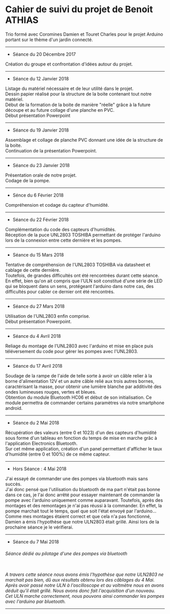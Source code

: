<h1>Cahier de suivi du projet de Benoit ATHIAS</h1>


Trio formé avec Coromines Damien et Touret Charles pour le projet Arduino portant sur le thème d'un jardin connecté.

-------------------------------------------------------------------------------------------
<ul>
<li> Séance du 20 Décembre 2017 </li>
</ul>
Création du groupe et confrontation d'idées autour du projet.


-------------------------------------------------------------------------------------------
<ul>
<li> Séance du 12 Janvier 2018 </li>
</ul>
Listage du matériel nécessaire et de leur utilité dans le projet.
<br>
Dessin papier réalisé pour la structure de la boite contenant tout notre matériel.
<br>
Début de la formation de la boite de manière "réelle" grâce à la future découpe et au future collage d'une planche en PVC.
<br>
Début présentation Powerpoint


-------------------------------------------------------------------------------------------

<ul>
<li> Séance du 19 Janvier 2018 </li>

</ul>
Assemblage et collage de planche PVC donnant une idée de la structure de la boite.
<br>
Continuation de la présentation Powerpoint.


-------------------------------------------------------------------------------------------

<ul>
<li> Séance du 23 Janvier 2018 </li>
</ul>
Présentation orale de notre projet.
<br>
Codage de la pompe.

-------------------------------------------------------------------------------------------

<ul>
<li> Sénce du 6 Février 2018 </li>
</ul>
Compréhension et codage du capteur d'humidité.

-------------------------------------------------------------------------------------------

<ul>
<li> Séance du 22 Février 2018 </li>
</ul>
Complémentation du code des capteurs d'humidités.
<br>
Réception de la puce UNL2803 TOSHIBA permettant de protéger l'arduino lors de la connexion entre cette dernière et les pompes.
<br>

-------------------------------------------------------------------------------------------

<ul>
<li> Séance du 15 Mars 2018 </li>
</ul>
Tentative de compréhension de l'UNL2803 TOSHIBA via datasheet et cablage de cette dernière.
<br>
Toutefois, de grandes difficultés ont été rencontrées durant cette séance.
<br>
En effet, bien qu'on ait compris que l'ULN soit constitué d'une série de LED qui se bloquent dans un sens, protégeant l'arduino dans notre cas, des difficultés pour cabler ce dernier ont été rencontrés.


-------------------------------------------------------------------------------------------

<ul>
<li> Séance du 27 Mars 2018 </li>
</ul>
Utilisation de l'UNL2803 enfin comprise.
<br>
Début présentation Powerpoint.
<br>

-------------------------------------------------------------------------------------------

<ul>
<li> Séance du 4 Avril 2018 </li>
</ul>
Reliage du montage de l'UNL2803 avec l'arduino et mise en place puis téléversement du code pour gérer les pompes avec l'UNL2803.
<br>

-------------------------------------------------------------------------------------------


<ul>
<li> Séance du 17 Avril 2018 </li>
</ul>
Soudage de la rampe de l'aide de telle sorte à avoir un câble relier à la borne d'alimentation 12V et un autre câble relié aux trois autres bornes, caractérisant la masse, pour obtenir une lumière blanche par additivité des ondes lumineuses rouges, vertes et bleues.
<br>
Obtention du module Bluetooth HC06 et début de son initialisation. Ce module permettra de commander certains paramètres via notre smartphone android.
<br>

-------------------------------------------------------------------------------------------

<ul>
<li> Séance du 2 Mai 2018 </li>
</ul>
Récupération des valeurs (entre 0 et 1023) d'un des capteurs d'humidité sous forme d'un tableau en fonction du temps de mise en marche grâc à l'application Electronics Bluetooth.
<br>
Sur cet même application, création d'un panel permettant d'afficher le taux d'humidité (entre 0 et 100%) de ce même capteur.

-------------------------------------------------------------------------------------------

<ul>
<li> Hors Séance : 4 Mai 2018 </li>
</ul>
J'ai essayé de commander une des pompes via bluetooth mais sans succès.
<br>
J'ai donc pensé que l'utilisation du bluetooth de ma part n'était pas bonne dans ce cas, je l'ai donc arrêté pour essayer maintenant de commander la pompe avec l'arduino uniquement comme auparavant. Toutefois, après des montages et des remontages je n'ai pas réussi à la commander. En effet, la pompe marchait tout le temps, quel que soit l'état envoyé par l'arduino...
<br>
Comme mes montages étaient correct et que cela n'a pas fonctionné, Damien a émis l'hypothèse que notre ULN2803 était grillé. Ainsi lors de la prochaine séance je le vérifierai.

-------------------------------------------------------------------------------------------
<ul>
<li> Séance du 7 Mai 2018 </li>
</ul>
<h6>Séance dédié au pilotage d'une des pompes via bluetooth<h6>
<br>
A travers cette séance nous avons émis l'hypothèse que notre ULN2803 ne marchait pas bien, dû aux résultats obtenu lors des câblages du 4 Mai.
<br>
Après avoir passé notre ULN à l'oscilloscope et au voltmètre nous en avons déduit qu'il était grillé. Nous avons donc fait l'acquisition d'un nouveau.
<br>
Cet ULN marche correctement, nous pouvons ainsi commander les pompes avec l'arduino par bluetooth.
  
-------------------------------------------------------------------------------------------

